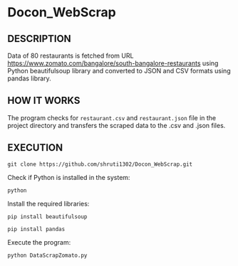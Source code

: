 # Docon_WebScrap

## DESCRIPTION

Data of 80 restaurants is fetched from URL https://www.zomato.com/bangalore/south-bangalore-restaurants using Python beautifulsoup library and converted to JSON and CSV formats using pandas library.

## HOW IT WORKS

The program checks for `restaurant.csv` and `restaurant.json` file in the project directory and transfers the scraped data to the .csv and .json files.

## EXECUTION

`git clone https://github.com/shruti1302/Docon_WebScrap.git`

Check if Python is installed in the system:

`python`

Install the required libraries:

`pip install beautifulsoup`

`pip install pandas`

Execute the program:

`python DataScrapZomato.py`


